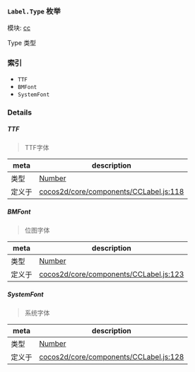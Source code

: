 ### `Label.Type` 枚举



模块: [cc](../modules/cc.md)


Type 类型


### 索引
  - `TTF`
  - `BMFont`
  - `SystemFont`

### Details


##### TTF

> TTF字体

| meta | description |
|------|-------------|
| 类型 | <a href="https://developer.mozilla.org/en/JavaScript/Reference/Global_Objects/Number" class="crosslink external" target="_blank">Number</a> |
| 定义于 | [cocos2d/core/components/CCLabel.js:118](https://github.com/cocos-creator/engine/blob/26031bddd1aecdbf9bbdebe19ecaa672b1c35061/cocos2d/core/components/CCLabel.js#L118) |



##### BMFont

> 位图字体

| meta | description |
|------|-------------|
| 类型 | <a href="https://developer.mozilla.org/en/JavaScript/Reference/Global_Objects/Number" class="crosslink external" target="_blank">Number</a> |
| 定义于 | [cocos2d/core/components/CCLabel.js:123](https://github.com/cocos-creator/engine/blob/26031bddd1aecdbf9bbdebe19ecaa672b1c35061/cocos2d/core/components/CCLabel.js#L123) |



##### SystemFont

> 系统字体

| meta | description |
|------|-------------|
| 类型 | <a href="https://developer.mozilla.org/en/JavaScript/Reference/Global_Objects/Number" class="crosslink external" target="_blank">Number</a> |
| 定义于 | [cocos2d/core/components/CCLabel.js:128](https://github.com/cocos-creator/engine/blob/26031bddd1aecdbf9bbdebe19ecaa672b1c35061/cocos2d/core/components/CCLabel.js#L128) |


